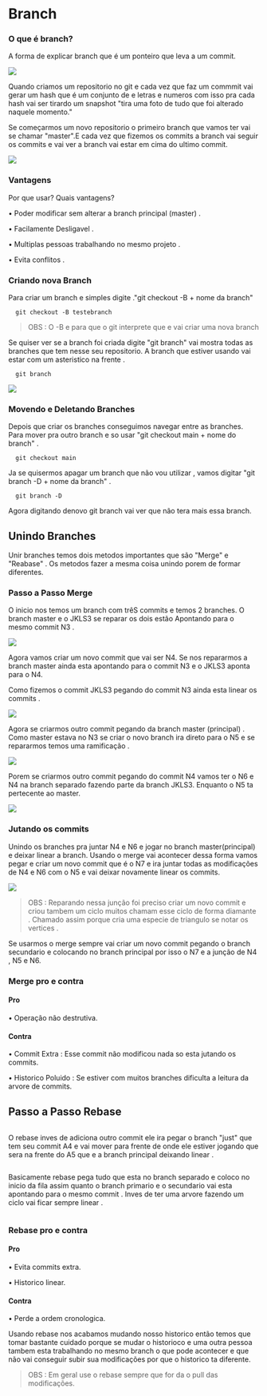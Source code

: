 <h1>Branch</h1>

<h3>O que é branch?</h3>

<p>A forma de explicar branch que é um ponteiro que leva a um commit.</p>

<img src="Imagens De Ilustração/Branch.jpg">

<p>Quando criamos um repositorio no git e cada vez que faz um commmit vai gerar um hash que é um conjunto de e letras e numeros com isso pra cada hash vai ser tirardo um snapshot "tira uma foto de tudo que foi alterado naquele momento."</p>

<p>Se começarmos um novo repositorio o primeiro branch que vamos ter vai se chamar "master".E cada vez que fizemos os commits a branch vai seguir os commits e vai ver a branch vai estar em cima do ultimo commit.</p>

<img src="Imagens De Ilustração/git_gitpush_branch_e_nome.png">

<h3>Vantagens</h3>

<p>Por que usar? Quais vantagens?</p>

<p>• Poder modificar sem alterar a branch principal (master) . </p>
<p>• Facilamente Desligavel . </p>
<p>• Multiplas pessoas trabalhando no mesmo projeto . </p>
<p>• Evita conflitos . </p>

<h3>Criando nova Branch</h3>

<p>Para criar um branch e simples digite ."git checkout -B + nome da branch"</p>

```
  git checkout -B testebranch
```

> OBS : O -B e para que o git interprete que e vai criar uma nova branch

<p>Se quiser ver se a branch foi criada digite "git branch" vai mostra todas as branches que tem nesse seu repositorio. A branch que estiver usando vai estar com um asteristico na frente . </p>

```
  git branch
```

<img src="Imagens De Ilustração/git_testando_branch.png">

<h3>Movendo e Deletando Branches</h3>

<p>Depois que criar os branches conseguimos navegar entre as branches. Para mover pra outro branch e so usar "git checkout main + nome do branch" .</p>

```
  git checkout main
```

<p>Ja se quisermos apagar um branch que não vou utilizar , vamos digitar "git branch -D + nome da branch" .</p>

```
  git branch -D
```

<p>Agora digitando denovo git branch vai ver que não tera mais essa branch. </p>

<h2>Unindo Branches</h2>

<p>Unir branches temos dois metodos importantes que são "Merge" e "Reabase" . Os metodos fazer a mesma coisa unindo porem de formar diferentes.</p>

<h3>Passo a Passo Merge</h3>

<p>O inicio nos temos um branch com trêS commits e temos 2 branches. O branch master e o JKLS3 se reparar os dois estão Apontando para o mesmo commit N3 . </p>

<img src="Imagens De Ilustração/Branch_passo_a_passo_1.jpg">

<p>Agora vamos criar um novo commit que vai ser N4. Se nos repararmos a branch master ainda esta apontando para o commit N3 e o JKLS3 aponta para o N4.</p>



<p>Como fizemos o commit JKLS3 pegando do commit N3 ainda esta linear os commits . </p>

<img src="Imagens De Ilustração/Branch_passo_a_passo_2.jpg">

<p>Agora se criarmos outro commit pegando da branch master (principal) . Como master estava no N3 se criar o novo branch ira direto para o N5  e se repararmos temos uma ramificação . </p>
<img src="Imagens De Ilustração/Branch_passo_a_passo_3.jpg">

<p>Porem se criarmos outro commit pegando do commit N4 vamos ter o N6 e N4 na branch separado fazendo parte da branch JKLS3. Enquanto o N5 ta pertecente ao master.</p>

<img src="Imagens De Ilustração/Branch_passo_a_passo_4.jpg">

<h3>Jutando os commits</h3>

<p>Unindo os branches pra juntar N4 e N6 e jogar no branch master(principal) e deixar linear a branch. Usando o merge vai acontecer dessa forma vamos pegar e criar um novo commit que é o N7 e ira juntar todas as modificações de N4 e N6 com o N5 e vai deixar novamente linear os commits.</p>

<img src="Imagens De Ilustração/Branch_passo_a_passo_5.jpg">

>OBS : Reparando nessa junção foi preciso criar um novo commit e criou tambem um ciclo muitos chamam esse ciclo de forma diamante . Chamado assim porque cria uma especie de triangulo se notar os vertices .

<p>Se usarmos o merge sempre vai criar um novo commit pegando o branch secundario e colocando no branch principal por isso o N7 e a junção de N4 , N5 e N6. </p>

<h3>Merge pro e contra</h3>

<h4>Pro</h4>

<p>• Operação não destrutiva.  </p>

<h4>Contra</h4>

<p>• Commit Extra : Esse commit não modificou nada so esta jutando os commits.  </p>
<p>• Historico Poluido : Se estiver com muitos branches dificulta a leitura da arvore de commits.  </p>

<h2>Passo a Passo Rebase</h2>

<img src="">

<p>O rebase inves de adiciona outro commit ele ira pegar o branch "just" que tem seu commit A4 e vai mover para frente de onde ele estiver jogando que sera na frente do A5 que e a branch principal deixando linear . </p>

<img src="">

<p>Basicamente rebase pega tudo que esta no branch separado e coloco no inicio da fila assim quanto o branch primario e o secundario vai esta apontando para o mesmo commit . Inves de ter uma arvore fazendo um ciclo vai ficar sempre linear . </p>

<img src="">


<h3>Rebase pro e contra</h3>

<h4>Pro</h4>

<p>• Evita commits extra.  </p>
<p>• Historico linear.  </p>

<h4>Contra</h4>

<p>• Perde a ordem cronologica.  </p>

<p>Usando rebase nos acabamos mudando nosso historico então temos que tomar bastante cuidado porque se mudar o historioco e uma outra pessoa tambem esta trabalhando no mesmo branch o que pode acontecer e que não vai conseguir subir sua modificações por que o historico ta diferente.</p>

> OBS : Em geral use o rebase sempre que for da o pull das modificações.
